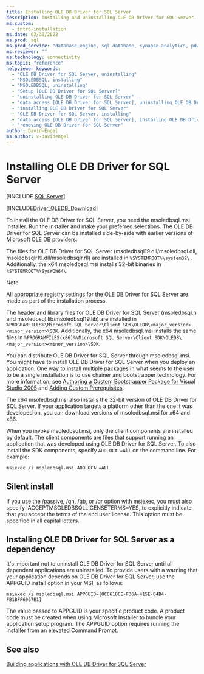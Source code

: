 ```yaml
---
title: Installing OLE DB Driver for SQL Server
description: Installing and uninstalling OLE DB Driver for SQL Server. To install the OLE DB Driver for SQL Server, you need the msoledbsql.msi installer.
ms.custom:
  - intro-installation
ms.date: 03/30/2022
ms.prod: sql
ms.prod_service: "database-engine, sql-database, synapse-analytics, pdw"
ms.reviewer: ""
ms.technology: connectivity
ms.topic: "reference"
helpviewer_keywords:
  - "OLE DB Driver for SQL Server, uninstalling"
  - "MSOLEDBSQL, installing"
  - "MSOLEDBSQL, uninstalling"
  - "Setup [OLE DB Driver for SQL Server]"
  - "uninstalling OLE DB Driver for SQL Server"
  - "data access [OLE DB Driver for SQL Server], uninstalling OLE DB Driver for SQL Server"
  - "installing OLE DB Driver for SQL Server"
  - "OLE DB Driver for SQL Server, installing"
  - "data access [OLE DB Driver for SQL Server], installing OLE DB Driver for SQL Server"
  - "removing OLE DB Driver for SQL Server"
author: David-Engel
ms.author: v-davidengel
---
```

# Installing OLE DB Driver for SQL Server

[!INCLUDE [SQL Server](../../../includes/applies-to-version/sql-asdb-asdbmi-asa-pdw.md)]

[!INCLUDE[Driver_OLEDB_Download](../../../includes/driver_oledb_download.md)]

To install the OLE DB Driver for SQL Server, you need the msoledbsql.msi installer.
Run the installer and make your preferred selections. The OLE DB Driver for SQL Server can be installed side-by-side with earlier versions of Microsoft OLE DB providers.

The files for OLE DB Driver for SQL Server (msoledbsql19.dll/msoledbsql.dll, msoledbsqlr19.dll/msoledbsqlr.rll) are installed in `%SYSTEMROOT%\system32\` . Additionally, the x64 msoledbsql.msi installs 32-bit binaries in `%SYSTEMROOT%\SysWOW64\`.

> [!NOTE]
> All appropriate registry settings for the OLE DB Driver for SQL Server are made as part of the installation process.

The header and library files for OLE DB Driver for SQL Server (msoledbsql.h and msoledbsql.lib/msoledbsql19.lib) are installed in `%PROGRAMFILES%\Microsoft SQL Server\Client SDK\OLEDB\<major_version><minor_version>\SDK`. Additionally, the x64 msoledbsql.msi installs the same files in `%PROGRAMFILES(x86)%\Microsoft SQL Server\Client SDK\OLEDB\<major_version><minor_version>\SDK`.

You can distribute OLE DB Driver for SQL Server through msoledbsql.msi. You might have to install OLE DB Driver for SQL Server when you deploy an application. One way to install multiple packages in what seems to the user to be a single installation is to use chainer and bootstrapper technology. For more information, see [Authoring a Custom Bootstrapper Package for Visual Studio 2005](/previous-versions/aa730839(v=vs.80)) and [Adding Custom Prerequisites](/visualstudio/deployment/creating-bootstrapper-packages).

The x64 msoledbsql.msi also installs the 32-bit version of OLE DB Driver for SQL Server. If your application targets a platform other than the one it was developed on, you can download versions of msoledbsql.msi for x64 and x86.

When you invoke msoledbsql.msi, only the client components are installed by default. The client components are files that support running an application that was developed using OLE DB Driver for SQL Server. To also install the SDK components, specify `ADDLOCAL=All` on the command line. For example:

`msiexec /i msoledbsql.msi ADDLOCAL=ALL`

## Silent install

If you use the /passive, /qn, /qb, or /qr option with msiexec, you must also specify IACCEPTMSOLEDBSQLLICENSETERMS=YES, to explicitly indicate that you accept the terms of the end user license. This option must be specified in all capital letters.

## Installing OLE DB Driver for SQL Server as a dependency

It's important not to uninstall OLE DB Driver for SQL Server until all dependent applications are uninstalled. To provide users with a warning that your application depends on OLE DB Driver for SQL Server, use the APPGUID install option in your MSI, as follows:

`msiexec /i msoledbsql.msi APPGUID={0CC618CE-F36A-415E-84B4-FB1BFF6967E1}`

The value passed to APPGUID is your specific product code. A product code must be created when using Microsoft Installer to bundle your application setup program.
The APPGUID option requires running the installer from an elevated Command Prompt.

## See also

[Building applications with OLE DB Driver for SQL Server](building-applications-with-oledb-driver-for-sql-server.md)
